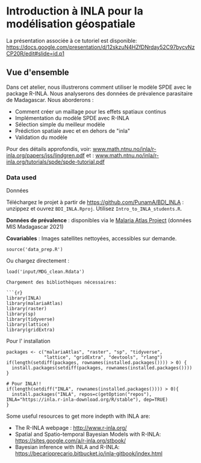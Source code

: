 Introduction à INLA pour la modélisation géospatiale 
============
La présentation associée à ce tutoriel est disponible:
https://docs.google.com/presentation/d/12skzuN4HZfDNrday52C97bycvNzCP20R/edit#slide=id.p1

Vue d'ensemble 
------
Dans cet atelier, nous illustrerons comment utiliser le modèle SPDE avec le package R-INLA. Nous analyserons des données de prévalence parasitaire de Madagascar. Nous aborderons :

- Comment créer un maillage pour les effets spatiaux continus
- Implémentation du modèle SPDE avec R-INLA
- Sélection simple du meilleur modèle
- Prédiction spatiale avec et en dehors de "inla"
- Validation du modèle

Pour des détails approfondis, voir: www.math.ntnu.no/inla/r-inla.org/papers/jss/lindgren.pdf et : www.math.ntnu.no/inla/r-inla.org/tutorials/spde/spde-tutorial.pdf

### Data used
Données

Téléchargez le projet à partir de <https://github.com/PunamA/BDI_INLA> : unzippez et ouvrez `BDI_INLA.Rproj`. Utilisez `Intro_to_INLA_students.R`.

**Données de prévalence** : disponibles via le <a href=https://malariaatlas.org/pr-survey-data/>Malaria Atlas Project</a> (données MIS Madagascar 2021)

**Covariables** : Images satellites nettoyées, accessibles sur demande.

```{r data, eval = FALSE, echo = FALSE}
source('data_prep.R')
```

Ou chargez directement :

```{r}
load('input/MDG_clean.Rdata')

Chargement des bibliothèques nécessaires:

```{r}
library(INLA)
library(malariaAtlas)
library(raster)
library(sp)
library(tidyverse)
library(lattice)     
library(gridExtra)
```
Pour l' installation
```{r}
packages <- c("malariaAtlas", "raster", "sp", "tidyverse",
              "lattice", "gridExtra", "devtools", "rlang")
if(length(setdiff(packages, rownames(installed.packages()))) > 0) { 
  install.packages(setdiff(packages, rownames(installed.packages()))) }

# Pour INLA!!
if(length(setdiff("INLA", rownames(installed.packages()))) > 0){
  install.packages("INLA", repos=c(getOption("repos"), INLA="https://inla.r-inla-download.org/R/stable"), dep=TRUE)
}

```

Some useful resources to get more indepth with INLA are:
* The R-INLA webpage : http://www.r-inla.org/
* Spatial and Spatio-temporal Bayesian Models with R-INLA: https://sites.google.com/a/r-inla.org/stbook/
* Bayesian inference with INLA and R-INLA: https://becarioprecario.bitbucket.io/inla-gitbook/index.html
